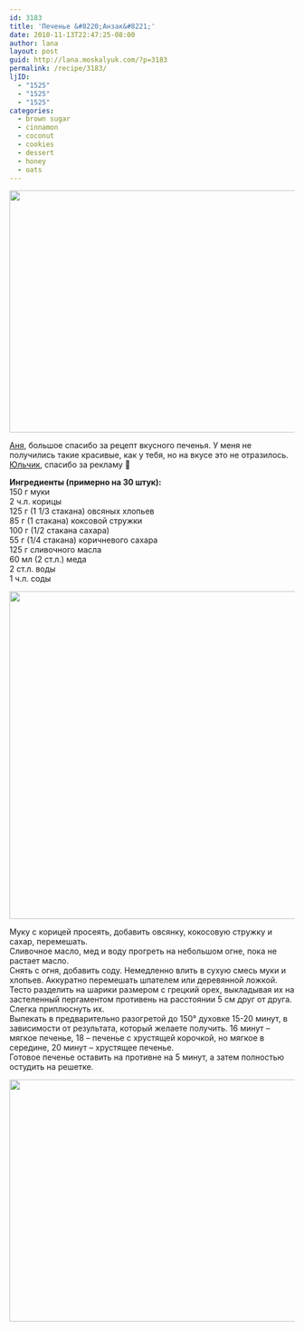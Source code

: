 ```yaml
---
id: 3183
title: 'Печенье &#8220;Анзак&#8221;'
date: 2010-11-13T22:47:25-08:00
author: lana
layout: post
guid: http://lana.moskalyuk.com/?p=3183
permalink: /recipe/3183/
ljID:
  - "1525"
  - "1525"
  - "1525"
categories:
  - brown sugar
  - cinnamon
  - coconut
  - cookies
  - dessert
  - honey
  - oats
---
```

<img loading="lazy" class="alignnone" title="oatmeal cookies" src="http://farm5.static.flickr.com/4110/5173422663_7b1dd3e572_z.jpg" alt="" width="640" height="427" />

[Аня](http://zveruska.livejournal.com/13864.html), большое спасибо за рецепт вкусного печенья. У меня не получились такие красивые, как у тебя, но на вкусе это не отразилось. [Юльчик](http://lashi.livejournal.com/23507.html), спасибо за рекламу 🙂

**Ингредиенты (примерно на 30 штук):**  
150 г муки  
2 ч.л. корицы  
125 г (1 1/3 стакана) овсяных хлопьев  
85 г (1 стакана) коксовой стружки  
100 г (1/2 стакана сахара)  
55 г (1/4 стакана) коричневого сахара  
125 г сливочного масла  
60 мл (2 ст.л.) меда  
2 ст.л. воды  
1 ч.л. соды

<img loading="lazy" class="alignnone" title="oatmeal cookies" src="http://farm5.static.flickr.com/4149/5173433173_da057cb16f_z.jpg" alt="" width="640" height="578" /> 

Муку с корицей просеять, добавить овсянку, кокосовую стружку и сахар, перемешать.  
Сливочное масло, мед и воду прогреть на небольшом огне, пока не растает масло.  
Снять с огня, добавить соду. Немедленно влить в сухую смесь муки и хлопьев. Аккуратно перемешать шпателем или деревянной ложкой.  
Тесто разделить на шарики размером с грецкий орех, выкладывая их на застеленный пергаментом противень на расстоянии 5 см друг от друга. Слегка приплюснуть их.  
Выпекать в предварительно разогретой до 150° духовке 15-20 минут, в зависимости от результата, который желаете получить. 16 минут &#8211; мягкое печенье, 18 &#8211; печенье с хрустящей корочкой, но мягкое в середине, 20 минут &#8211; хрустящее печенье.  
Готовое печенье оставить на противне на 5 минут, а затем полностью остудить на решетке.

<img loading="lazy" class="alignnone" title="oatmeal cookies" src="http://farm5.static.flickr.com/4132/5173428567_7b8c0c5d4d_z.jpg" alt="" width="640" height="427" />